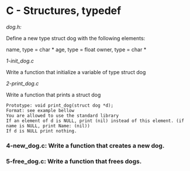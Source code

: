 # C - Structures, typedef

*dog.h:*

Define a new type struct dog with the following elements:

   name, type = char *
   age, type = float
   owner, type = char *

*1-init_dog.c*

Write a function that initialize a variable of type struct dog

*2-print_dog.c*

Write a function that prints a struct dog

    Prototype: void print_dog(struct dog *d);
    Format: see example bellow
    You are allowed to use the standard library
    If an element of d is NULL, print (nil) instead of this element. (if name is NULL, print Name: (nil))
    If d is NULL print nothing.


### 4-new_dog.c: Write a function that creates a new dog.
### 5-free_dog.c: Write a function that frees dogs.
